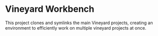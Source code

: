 # Vineyard Workbench

This project clones and symlinks the main Vineyard projects, creating an environment to efficiently work on multiple vineyard projects at once.    